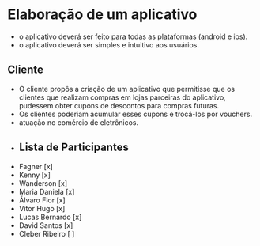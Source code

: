 # Elaboração de um aplicativo

- o aplicativo deverá ser feito para todas as plataformas (android e ios).
- o aplicativo deverá ser simples e intuitivo aos usuários.

## Cliente

- O cliente propôs a criação de um aplicativo que permitisse que os clientes que realizam compras em lojas parceiras do aplicativo, pudessem obter cupons de descontos para compras futuras.
- Os clientes poderiam acumular esses cupons e trocá-los por vouchers.
- atuação no comércio de eletrônicos.
- ## Lista de Participantes
- Fagner [x]
- Kenny [x]
- Wanderson [x]
- Maria Daniela [x]
- Álvaro Flor [x]
- Vitor Hugo [x]
- Lucas Bernardo [x]
- David Santos [x]
- Cleber Ribeiro [ ]
